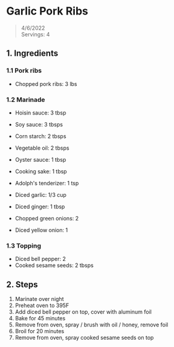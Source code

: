 # Garlic Pork Ribs
> 4/6/2022 <br>
> Servings: 4

## 1. Ingredients

### 1.1 Pork ribs
- Chopped pork ribs: 3 lbs

### 1.2 Marinade
- Hoisin sauce: 3 tbsp
- Soy sauce: 3 tbsps
- Corn starch: 2 tbsps
- Vegetable oil: 2 tbsps
- Oyster sauce: 1 tbsp
- Cooking sake: 1 tbsp
- Adolph's tenderizer: 1 tsp

- Diced garlic: 1/3 cup
- Diced ginger: 1 tbsp
- Chopped green onions: 2
- Diced yellow onion: 1

### 1.3 Topping
- Diced bell pepper: 2
- Cooked sesame seeds: 2 tbsps

## 2. Steps
1. Marinate over night
2. Preheat oven to 395F
3. Add diced bell pepper on top, cover with aluminum foil
4. Bake for 45 minutes
5. Remove from oven, spray / brush with oil / honey, remove foil
6. Broil for 20 minutes
7. Remove from oven, spray cooked sesame seeds on top

